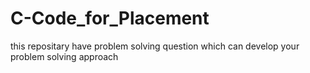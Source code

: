 # C-Code_for_Placement
this repositary have problem solving question which can develop your problem solving approach

